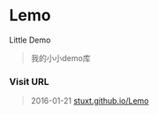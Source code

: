 # Lemo
Little Demo
>我的小小demo库

### Visit URL
> 2016-01-21
[stuxt.github.io/Lemo](http://stuxt.github.io/Lemo)

